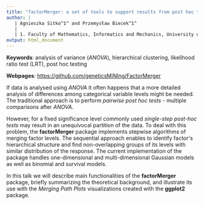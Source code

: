 ```yaml
---
title: "factorMerger: a set of tools to support results from post hoc testing"
author: |
   | Agnieszka Sitko^1^ and Przemysław Biecek^1^
   |
   | 1. Faculty of Mathematics, Informatics and Mechanics, University of Warsaw
output: html_document
---
```


**Keywords**: analysis of variance (*ANOVA*), hierarchical clustering, likelihood ratio test (LRT), post hoc testing

**Webpages**: https://github.com/geneticsMiNIng/FactorMerger

If data is analysed using *ANOVA* it often happens that a more detailed analysis of differences among categorical variable levels might be needed. The traditional approach is to perform *pairwise post hoc tests* - multiple comparisons after *ANOVA*.

However, for a fixed significance level commonly used *single-step post-hoc tests* may result in an unequivocal partition of the data. To deal with this problem, the **factorMerger** package implements stepwise algorithms of merging factor levels. The sequential approach enables to identify factor's hierarchical structure and find non-overlapping groups of its levels with similar distribution of the response. The current implementation of the package handles one-dimensional and multi-dimensional Gaussian models as well as binomial and survival models. 

In this talk we will describe main functionalities of the **factorMerger** package, briefly summarizing the theoretical background, and illustrate its use with the *Merging Path Plots* visualizations created with the **ggplot2** package.  

